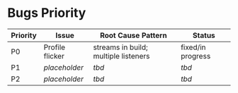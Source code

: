 # Bugs Priority

| Priority | Issue | Root Cause Pattern | Status |
| -------- | ----- | ----------------- | ------ |
| P0 | Profile flicker | streams in build; multiple listeners | fixed/in progress |
| P1 | _placeholder_ | _tbd_ | _tbd_ |
| P2 | _placeholder_ | _tbd_ | _tbd_ |
